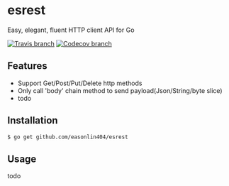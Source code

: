 # esrest 
Easy, elegant, fluent HTTP client API for Go

[![Travis branch](https://img.shields.io/travis/easonlin404/esrest/master.svg)](https://travis-ci.org/easonlin404/esrest)
[![Codecov branch](https://img.shields.io/codecov/c/github/easonlin404/esrest/master.svg)](https://codecov.io/gh/easonlin404/esrest)

## Features
* Support Get/Post/Put/Delete http methods
* Only call 'body' chain method to send payload(Json/String/byte slice) 
* todo

## Installation
```sh
$ go get github.com/easonlin404/esrest
```
## Usage
todo
